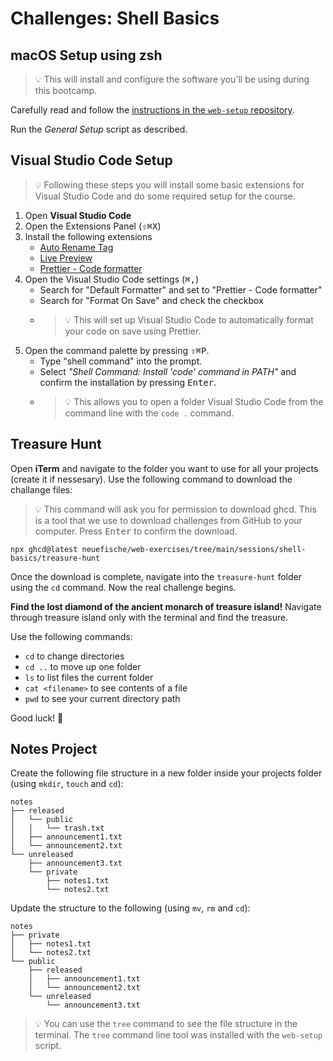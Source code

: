 # Challenges: Shell Basics

## macOS Setup using zsh

> 💡 This will install and configure the software you'll be using during this bootcamp.

Carefully read and follow the
[instructions in the `web-setup` repository](https://github.com/neuefische/web-setup#readme).

Run the _General Setup_ script as described.

## Visual Studio Code Setup

> 💡 Following these steps you will install some basic extensions for Visual Studio Code and do some
> required setup for the course.

1. Open **Visual Studio Code**
2. Open the Extensions Panel (<kbd>⇧</kbd><kbd>⌘</kbd><kbd>X</kbd>)
3. Install the following extensions
   - [Auto Rename Tag](https://marketplace.visualstudio.com/items?itemName=formulahendry.auto-rename-tag)
   - [Live Preview](https://marketplace.visualstudio.com/items?itemName=ms-vscode.live-server)
   - [Prettier - Code formatter](https://marketplace.visualstudio.com/items?itemName=esbenp.prettier-vscode)
4. Open the Visual Studio Code settings (<kbd>⌘</kbd><kbd>,</kbd>)
   - Search for "Default Formatter" and set to "Prettier - Code formatter"
   - Search for "Format On Save" and check the checkbox
   - > 💡 This will set up Visual Studio Code to automatically format your code on save using
     > Prettier.
5. Open the command palette by pressing <kbd>⇧</kbd><kbd>⌘</kbd><kbd>P</kbd>.
   - Type "shell command" into the prompt.
   - Select _"Shell Command: Install 'code' command in PATH"_ and confirm the installation by
     pressing <kbd>Enter</kbd>.
   - > 💡 This allows you to open a folder Visual Studio Code from the command line with the
     > `code .` command.

## Treasure Hunt

Open **iTerm** and navigate to the folder you want to use for all your projects (create it if
nessesary). Use the following command to download the challange files:

> 💡 This command will ask you for permission to download ghcd. This is a tool that we use to
> download challenges from GitHub to your computer. Press <kbd>Enter</kbd> to confirm the download.

```
npx ghcd@latest neuefische/web-exercises/tree/main/sessions/shell-basics/treasure-hunt
```

Once the download is complete, navigate into the `treasure-hunt` folder using the `cd` command. Now
the real challenge begins.

**Find the lost diamond of the ancient monarch of treasure island!** Navigate through treasure
island only with the terminal and find the treasure.

Use the following commands:

- `cd` to change directories
- `cd ..` to move up one folder
- `ls` to list files the current folder
- `cat <filename>` to see contents of a file
- `pwd` to see your current directory path

Good luck! 💎

## Notes Project

Create the following file structure in a new folder inside your projects folder (using `mkdir`,
`touch` and `cd`):

```
notes
├── released
│   └── public
│   │   └── trash.txt
│   ├── announcement1.txt
│   └── announcement2.txt
└── unreleased
    ├── announcement3.txt
    └── private
        ├── notes1.txt
        └── notes2.txt
```

Update the structure to the following (using `mv`, `rm` and `cd`):

```
notes
├── private
│   ├── notes1.txt
│   └── notes2.txt
└── public
    ├── released
    │   ├── announcement1.txt
    │   └── announcement2.txt
    └── unreleased
        └── announcement3.txt
```

> 💡 You can use the `tree` command to see the file structure in the terminal. The `tree` command
> line tool was installed with the `web-setup` script.
